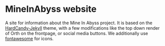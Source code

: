 # MineInAbyss website
A site for information about the Mine In Abyss project. It is based on the [HardCandy-Jekyll](https://github.com/xukimseven/HardCandy-Jekyll) theme, with a few modifications like the top down render of Orth on the frontpage, or social media buttons. We additionally use [fontawesome](https://fontawesome.com/) for icons.
